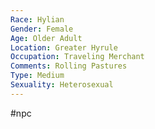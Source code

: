 ```yaml
---
Race: Hylian
Gender: Female
Age: Older Adult
Location: Greater Hyrule
Occupation: Traveling Merchant
Comments: Rolling Pastures
Type: Medium
Sexuality: Heterosexual
---
```

#npc 

